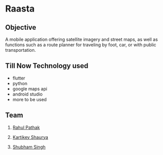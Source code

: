 # Raasta


## Objective 
A mobile application offering satellite imagery and street maps, as well as functions such as a route planner for traveling by foot, car, or with public transportation.

## Till Now Technology used 
* flutter 
* python
* google maps api
* android studio 
* more to be used 

## Team 
1. [Rahul Pathak](https://github.com/rahul263-stack)
 
2. [Kartikey Shaurya](https://github.com/kartikeyshaurya) 

3. [Shubham Singh](https://github.com/Shubham1296) 

